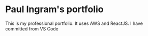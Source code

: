 # Paul Ingram's portfolio

This is my professional portfolio. It uses AWS and ReactJS. I have committed from VS Code
